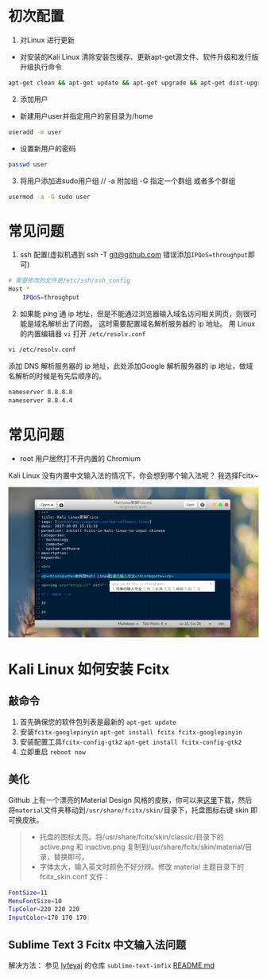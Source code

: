 # 初次配置


1. 对Linux 进行更新
* 对安装的Kali Linux 清除安装包缓存、更新apt-get源文件、软件升级和发行版升级执行命令

```bash
apt-get clean && apt-get update && apt-get upgrade && apt-get dist-upgrade -y
```

2. 添加用户
* 新建用户user并指定用户的家目录为/home

```bash
useradd -m user
```

* 设置新用户的密码

```bash
passwd user
```

3. 将用户添加进sudo用户组
// -a 附加组 -G 指定一个群组 或者多个群组

```bash
usermod -a -G sudo user
```

# 常见问题

1. ssh 配置(虚拟机遇到 ssh -T git@github.com 错误添加`IPQoS=throughput`即可)

```bash
# 需要修改的文件是/etc/ssh/ssh_config
Host *
    IPQoS=throughput
```

2. 如果能 ping 通 ip 地址，但是不能通过浏览器输入域名访问相关网页，则很可能是域名解析出了问题。
这时需要配置域名解析服务器的 ip 地址。
用 Linux 的内置编辑器 `vi` 打开 `/etc/resolv.conf`

```bash
vi /etc/resolv.conf
```

添加 DNS 解析服务器的 ip 地址，此处添加Google 解析服务器的 ip 地址，做域名解析的时候是有先后顺序的。

```bash
nameserver 8.8.8.8
nameserver 8.8.4.4
```

# 常见问题

* root 用户居然打不开内置的 Chromium



Kali Linux 没有内置中文输入法的情况下，你会想到哪个输入法呢？ 我选择Fcitx~
<!-- more -->

![优雅的输入中文](https://github.com/ericclose/images/raw/master/install-chinese-ime.jpg)

# Kali Linux 如何安装 Fcitx

## 敲命令

1. 首先确保您的软件包列表是最新的
`apt-get update`
2. 安装`fcitx-googlepinyin`
`apt-get install fcitx fcitx-googlepinyin`
3. 安装配置工具`fcitx-config-gtk2`
`apt-get install fcitx-config-gtk2`
4. 立即重启
`reboot now`

## 美化

Github 上有一个漂亮的Material Design 风格的皮肤，你可以来[这里](https://github.com/ootaharuki99/fcitx-skin-material)下载，然后将`material`文件夹移动到`/usr/share/fcitx/skin/`目录下，托盘图标右键 skin 即可换皮肤。

>  * 托盘的图标太亮。将/usr/share/fcitx/skin/classic/目录下的 active.png 和 inactive.png 复制到/usr/share/fcitx/skin/material/目录，替换即可。
>  * 字体太大，输入英文时颜色不好分辨。修改 material 主题目录下的 fcitx_skin.conf 文件：

```bash
FontSize=11
MenuFontSize=10
TipColor=220 220 220
InputColor=170 170 170
```

## Sublime Text 3 Fcitx 中文输入法问题

解决方法： 参见 [lyfeyaj](https://github.com/lyfeyaj) 的仓库 `sublime-text-imfix`  [README.md](https://github.com/lyfeyaj/sublime-text-imfix/blob/master/README.md)
